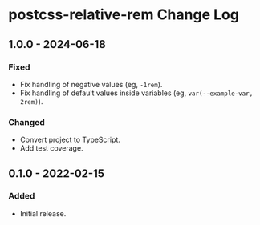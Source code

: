 # postcss-relative-rem Change Log

## 1.0.0 - 2024-06-18

### Fixed

- Fix handling of negative values (eg, `-1rem`).
- Fix handling of default values inside variables (eg, `var(--example-var, 2rem)`).

### Changed

- Convert project to TypeScript.
- Add test coverage.

## 0.1.0 - 2022-02-15

### Added

- Initial release.
